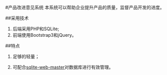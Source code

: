 #产品改进意见系统
本系统可以帮助企业提升产品的质量，监督产品开发的进度。

##采用技术
1. 后端采用PHP和SQLite;
2. 前端使用Bootstrap3和jQuery。

##特点
1. 足够的轻量；

2. 可配合[sqlite-web-master](https://github.com/dorian-bian/sqlite-web-master)对数据库进行有效管理。
